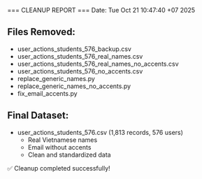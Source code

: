 === CLEANUP REPORT ===
Date: Tue Oct 21 10:47:40 +07 2025

## Files Removed:
- user_actions_students_576_backup.csv
- user_actions_students_576_real_names.csv
- user_actions_students_576_real_names_no_accents.csv
- user_actions_students_576_no_accents.csv
- replace_generic_names.py
- replace_generic_names_no_accents.py
- fix_email_accents.py

## Final Dataset:
- user_actions_students_576.csv (1,813 records, 576 users)
  - Real Vietnamese names
  - Email without accents
  - Clean and standardized data

✅ Cleanup completed successfully!
